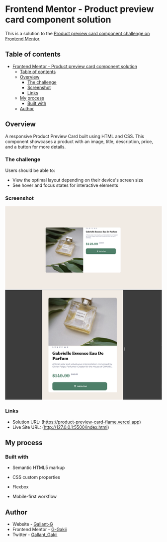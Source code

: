 # Frontend Mentor - Product preview card component solution

This is a solution to the [Product preview card component challenge on Frontend Mentor](https://www.frontendmentor.io/challenges/product-preview-card-component-GO7UmttRfa).

## Table of contents

- [Frontend Mentor - Product preview card component solution](#frontend-mentor---product-preview-card-component-solution)
  - [Table of contents](#table-of-contents)
  - [Overview](#overview)
    - [The challenge](#the-challenge)
    - [Screenshot](#screenshot)
    - [Links](#links)
  - [My process](#my-process)
    - [Built with](#built-with)
  - [Author](#author)



## Overview

A responsive Product Preview Card built using HTML and CSS. This component showcases a product with an image, title, description, price, and a button for more details.

### The challenge

Users should be able to:

- View the optimal layout depending on their device's screen size
- See hover and focus states for interactive elements

### Screenshot

![desktop preview](https://github.com/G-Gakii/Product-preview-card/blob/main/images/screenshots/Screenshot%202024-07-23%20at%2022.49.11.png)
![mobile preview](https://github.com/G-Gakii/Product-preview-card/blob/main/images/screenshots/Screenshot%202024-07-23%20at%2022.49.45.png)

### Links

- Solution URL: (https://product-preview-card-flame.vercel.app)
- Live Site URL: (http://127.0.0.1:5500/index.html)

## My process

### Built with

- Semantic HTML5 markup
- CSS custom properties
- Flexbox

- Mobile-first workflow

## Author

- Website - [Gallant-G](https://www.your-site.com)
- Frontend Mentor - [G-Gakii](https://www.frontendmentor.io/profile/yourusername)
- Twitter - [Gallant_Gakii](https://www.twitter.com/yourusername)
